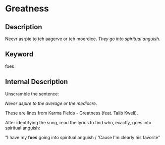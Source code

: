 # Greatness

Description
------------

Neevr asrpie to teh aagerve or teh moerdice.
*They go into spiritual anguish.*

Keyword
---------
foes

Internal Description
--------------------

Unscramble the sentence:

*Never aspire to the average or the mediocre.*

These are lines from Karma Fields - Greatness (feat. Talib Kweli).

After identifying the song, read the lyrics to find who, exactly, goes into spiritual anguish:

"I have my **foes** going into spiritual anguish / 'Cause I'm clearly his favorite"





